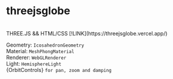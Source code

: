 # threejsglobe
<br>
THREE.JS && HTML/CSS
[!LINK](https://threejsglobe.vercel.app/)


Geometry: ```IcosahedronGeometry```
<br>
Material: ```MeshPhongMaterial```
<br>
Renderer: ```WebGLRenderer```
<br>
Light: ```HemisphereLight```
<br>
{OrbitControls} ```for pan, zoom and damping```
